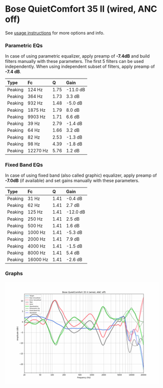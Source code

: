 # Bose QuietComfort 35 II (wired, ANC off)
See [usage instructions](https://github.com/jaakkopasanen/AutoEq#usage) for more options and info.

### Parametric EQs
In case of using parametric equalizer, apply preamp of **-7.4dB** and build filters manually
with these parameters. The first 5 filters can be used independently.
When using independent subset of filters, apply preamp of **-7.4 dB**.

| Type    | Fc       |    Q | Gain     |
|:--------|:---------|:-----|:---------|
| Peaking | 124 Hz   | 1.75 | -11.0 dB |
| Peaking | 364 Hz   | 1.73 | 3.3 dB   |
| Peaking | 932 Hz   | 1.48 | -5.0 dB  |
| Peaking | 1875 Hz  | 1.79 | 8.0 dB   |
| Peaking | 9903 Hz  | 1.71 | 6.6 dB   |
| Peaking | 39 Hz    | 2.79 | -1.4 dB  |
| Peaking | 64 Hz    | 1.66 | 3.2 dB   |
| Peaking | 82 Hz    | 2.53 | -1.3 dB  |
| Peaking | 98 Hz    | 4.39 | -1.8 dB  |
| Peaking | 12270 Hz | 5.76 | 1.2 dB   |

### Fixed Band EQs
In case of using fixed band (also called graphic) equalizer, apply preamp of **-7.0dB**
(if available) and set gains manually with these parameters.

| Type    | Fc       |    Q | Gain     |
|:--------|:---------|:-----|:---------|
| Peaking | 31 Hz    | 1.41 | -0.4 dB  |
| Peaking | 62 Hz    | 1.41 | 2.7 dB   |
| Peaking | 125 Hz   | 1.41 | -12.0 dB |
| Peaking | 250 Hz   | 1.41 | 2.5 dB   |
| Peaking | 500 Hz   | 1.41 | 1.6 dB   |
| Peaking | 1000 Hz  | 1.41 | -5.3 dB  |
| Peaking | 2000 Hz  | 1.41 | 7.9 dB   |
| Peaking | 4000 Hz  | 1.41 | -1.5 dB  |
| Peaking | 8000 Hz  | 1.41 | 5.4 dB   |
| Peaking | 16000 Hz | 1.41 | -2.6 dB  |

### Graphs
![](./Bose%20QuietComfort%2035%20II%20(wired,%20ANC%20off).png)